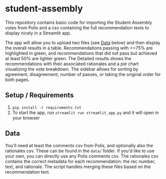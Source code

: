 # student-assembly

This repository contains basic code for importing the Student Assembly votes from Polis and a csv containing the full recommendation texts to display nicely in a Streamlit app. 

The app will allow you to upload two files (see [Data](#data) below) and then display the overall results in a table. Recommendations passing with >=75% are highlighted in green, and recommendations that did not pass but achieved at least 50% are lighter green. The Detailed results shows the recommendations with their associated rationales and a pie chart visualizing the vote breakdown. The sidebar allows for sorting by agreement, disagreement, number of passes, or taking the original order for both pages.

## Setup / Requirements

1. `pip install -r requirements.txt`
2. To start the app, run `streamlit run streamlit_app.py` and it will open in your browser

## Data

You'll need at least the comments csv from Polis, and optionally also the rationales csv. These can be found in the `data/` folder. If you'd like to use your own, you can directly use any Polis comments csv. The rationales csv contains the correct metadata for each recommendation: the rec number, text, and rationale. The script handles merging these files based on the recommendation text.



